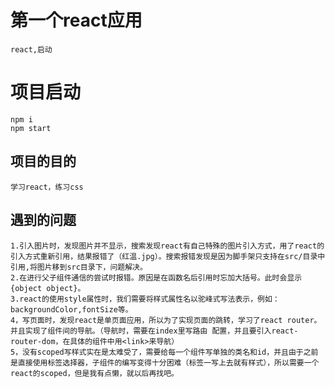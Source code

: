 # 第一个react应用
    react,启动
# 项目启动
    npm i
    npm start
## 项目的目的
    学习react，练习css
## 遇到的问题
    1.引入图片时，发现图片并不显示，搜索发现react有自己特殊的图片引入方式，用了react的引入方式重新引用，结果报错了（红温.jpg）。搜索报错发现是因为脚手架只支持在src/目录中引用,将图片移到src目录下，问题解决。
    2.在进行父子组件通信的尝试时报错。原因是在函数名后引用时忘加大括号。此时会显示{object object}。
    3.react的使用style属性时，我们需要将样式属性名以驼峰式写法表示，例如：backgroundColor,fontSize等。
    4，写页面时，发现react是单页面应用，所以为了实现页面的跳转，学习了react router。并且实现了组件间的导航。（导航时，需要在index里写路由 配置，并且要引入react-router-dom，在具体的组件中用<link>来导航）
    5，没有scoped写样式实在是太难受了，需要给每一个组件写单独的类名和id，并且由于之前是直接使用标签选择器，子组件的编写变得十分困难（标签一写上去就有样式），所以需要一个react的scoped，但是我有点懒，就以后再找吧。
